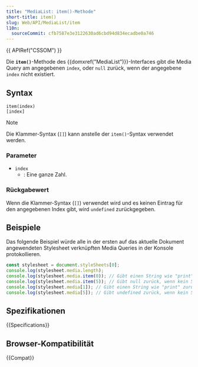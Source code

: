 ```yaml
---
title: "MediaList: item()-Methode"
short-title: item()
slug: Web/API/MediaList/item
l10n:
  sourceCommit: cfb7587e3e3122630ad6cbd94d834ecadbe0a746
---
```


{{ APIRef("CSSOM") }}

Die **`item()`**-Methode des {{domxref("MediaList")}}-Interfaces gibt die Media Query am angegebenen `index`, oder `null` zurück, wenn der angegebene `index` nicht existiert.

## Syntax

```js-nolint
item(index)
[index]
```

> [!NOTE]
> Die Klammer-Syntax (`[]`) kann anstelle der `item()`-Syntax verwendet werden.

### Parameter

- `index`
  - : Eine ganze Zahl.

### Rückgabewert

Wenn die Klammer-Syntax (`[]`) verwendet wird und es keinen Eintrag für den angegebenen Index gibt, wird `undefined` zurückgegeben.

## Beispiele

Das folgende Beispiel würde alle in der ersten auf das aktuelle Dokument angewendeten Stylesheet verknüpften Media Queries in der Konsole protokollieren.

```js
const stylesheet = document.styleSheets[0];
console.log(stylesheet.media.length);
console.log(stylesheet.media.item(0)); // Gibt einen String wie "print" zurück
console.log(stylesheet.media.item(5)); // Gibt null zurück, wenn kein 5. Eintrag existiert
console.log(stylesheet.media[1]); // Gibt einen String wie "print" zurück
console.log(stylesheet.media[5]); // Gibt undefined zurück, wenn kein 5. Eintrag existiert
```

## Spezifikationen

{{Specifications}}

## Browser-Kompatibilität

{{Compat}}
